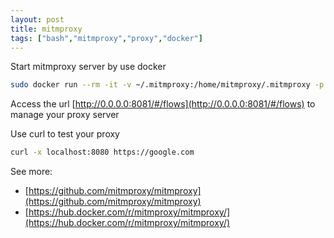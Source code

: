 ```yaml
---
layout: post
title: mitmproxy
tags: ["bash","mitmproxy","proxy","docker"]
---
```

Start mitmproxy server by use docker

```bash
sudo docker run --rm -it -v ~/.mitmproxy:/home/mitmproxy/.mitmproxy -p 8080:8080 -p 127.0.0.1:8081:8081 mitmproxy/mitmproxy  mitmweb --web-host 0.0.0.0
```

Access the url [http://0.0.0.0:8081/#/flows](http://0.0.0.0:8081/#/flows) to manage your proxy server

Use curl to test your proxy
```bash
curl -x localhost:8080 https://google.com
```

See more:
- [https://github.com/mitmproxy/mitmproxy](https://github.com/mitmproxy/mitmproxy)
- [https://hub.docker.com/r/mitmproxy/mitmproxy/](https://hub.docker.com/r/mitmproxy/mitmproxy/)